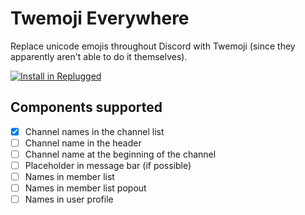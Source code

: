 # Twemoji Everywhere

Replace unicode emojis throughout Discord with Twemoji (since they apparently aren't able to do it
themselves).

[![Install in Replugged](https://img.shields.io/badge/-Install%20in%20Replugged-blue?style=for-the-badge&logo=none)](https://replugged.dev/install?identifier=asportnoy/twemoji-everywhere&source=github)

## Components supported

- [x] Channel names in the channel list
- [ ] Channel name in the header
- [ ] Channel name at the beginning of the channel
- [ ] Placeholder in message bar (if possible)
- [ ] Names in member list
- [ ] Names in member list popout
- [ ] Names in user profile
